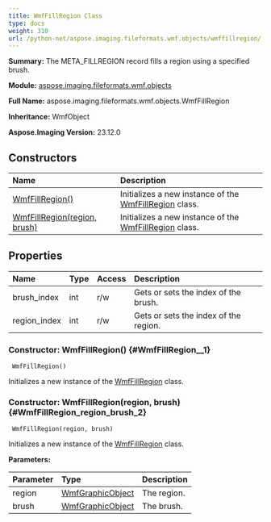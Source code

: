 ```yaml
---
title: WmfFillRegion Class
type: docs
weight: 310
url: /python-net/aspose.imaging.fileformats.wmf.objects/wmffillregion/
---
```


**Summary:** The META_FILLREGION record fills a region using a specified brush.

**Module:** [aspose.imaging.fileformats.wmf.objects](/imaging/python-net/aspose.imaging.fileformats.wmf.objects/)

**Full Name:** aspose.imaging.fileformats.wmf.objects.WmfFillRegion

**Inheritance:** WmfObject

**Aspose.Imaging Version:** 23.12.0

## **Constructors**
| **Name** | **Description** |
| :- | :- |
| [WmfFillRegion()](#WmfFillRegion__1) | Initializes a new instance of the [WmfFillRegion](/imaging/python-net/aspose.imaging.fileformats.wmf.objects/wmffillregion/) class. |
| [WmfFillRegion(region, brush)](#WmfFillRegion_region_brush_2) | Initializes a new instance of the [WmfFillRegion](/imaging/python-net/aspose.imaging.fileformats.wmf.objects/wmffillregion/) class. |
## **Properties**
| **Name** | **Type** | **Access** | **Description** |
| :- | :- | :- | :- |
| brush_index | int | r/w | Gets or sets the index of the brush. |
| region_index | int | r/w | Gets or sets the index of the region. |


### Constructor: WmfFillRegion() {#WmfFillRegion__1}


```
 WmfFillRegion() 
```

Initializes a new instance of the [WmfFillRegion](/imaging/python-net/aspose.imaging.fileformats.wmf.objects/wmffillregion/) class.

### Constructor: WmfFillRegion(region, brush) {#WmfFillRegion_region_brush_2}


```
 WmfFillRegion(region, brush) 
```

Initializes a new instance of the [WmfFillRegion](/imaging/python-net/aspose.imaging.fileformats.wmf.objects/wmffillregion/) class.

**Parameters:**

| Parameter | Type | Description |
| :- | :- | :- |
| region | [WmfGraphicObject](/imaging/python-net/aspose.imaging.fileformats.wmf.objects/wmfgraphicobject) | The region. |
| brush | [WmfGraphicObject](/imaging/python-net/aspose.imaging.fileformats.wmf.objects/wmfgraphicobject) | The brush. |

